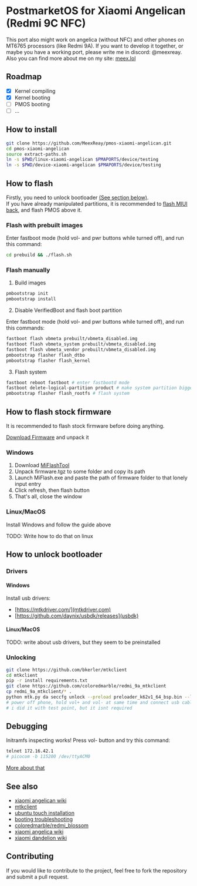 # PostmarketOS for Xiaomi Angelican (Redmi 9C NFC)

This port also might work on angelica (without NFC) and other phones on MT6765 processors (like Redmi 9A).
If you want to develop it together, or maybe you have a working port, please write me in discord: @meexreay. Also you can find more about me on my site: [meex.lol](https://meex.lol/about)

## Roadmap

- [x] Kernel compiling
- [x] Kernel booting
- [ ] PMOS booting
- [ ] ...

## How to install

```bash
git clone https://github.com/MeexReay/pmos-xiaomi-angelican.git
cd pmos-xiaomi-angelican
source extract-paths.sh
ln -s $PWD/linux-xiaomi-angelican $PMAPORTS/device/testing
ln -s $PWD/device-xiaomi-angelican $PMAPORTS/device/testing
```

## How to flash

Firstly, you need to unlock bootloader [(See section below)](#How_to_unlock_bootloader). \
If you have already manipulated partitions, it is recommended to [flash MIUI back](#How_to_flash_stock_firmware), and flash PMOS above it.

### Flash with prebuilt images

Enter fastboot mode (hold vol- and pwr buttons while turned off), and run this command:

```bash
cd prebuild && ./flash.sh
```

### Flash manually

1. Build images

```bash
pmbootstrap init
pmbootstrap install
```

2. Disable VerifiedBoot and flash boot partition

Enter fastboot mode (hold vol- and pwr buttons while turned off), and run this commands:

```bash
fastboot flash vbmeta prebuilt/vbmeta_disabled.img
fastboot flash vbmeta_system prebuilt/vbmeta_disabled.img
fastboot flash vbmeta_vendor prebuilt/vbmeta_disabled.img
pmbootstrap flasher flash_dtbo
pmbootstrap flasher flash_kernel
```

3. Flash system

```bash
fastboot reboot fastboot # enter fastbootd mode
fastboot delete-logical-partition product # make system partition bigger
pmbootstrap flasher flash_rootfs # flash system
```

## How to flash stock firmware

It is recommended to flash stock firmware before doing anything.

[Download Firmware](https://xmfirmwareupdater.com/miui/angelican/stable/V12.0.16.0.QCSMIXM/) and unpack it

### Windows

1. Download [MiFlashTool](https://cdn.alsgp0.fds.api.mi-img.com/micomm/MiFlash2020-3-14-0.rar)
2. Unpack firmware.tgz to some folder and copy its path
3. Launch MiFlash.exe and paste the path of firmware folder to that lonely input entry
4. Click refresh, then flash button
5. That's all, close the window

### Linux/MacOS

Install Windows and follow the guide above

TODO: Write how to do that on linux

## How to unlock bootloader

### Drivers

#### Windows

Install usb drivers:

- [https://mtkdriver.com/](mtkdriver.com)
- [https://github.com/daynix/usbdk/releases](usbdk)

#### Linux/MacOS

TODO: write about usb drivers, but they seem to be preinstalled

### Unlocking

```bash
git clone https://github.com/bkerler/mtkclient
cd mtkclient
pip -r install requirements.txt
git clone https://github.com/coloredmarble/redmi_9a_mtkclient
cp redmi_9a_mtkclient/* .
python mtk.py da seccfg unlock --preload preloader_k62v1_64_bsp.bin --loader n.bin
# power off phone, hold vol+ and vol- at same time and connect usb cable
# i did it with test point, but it isnt required
```

## Debugging

Initramfs inspecting works!
Press vol- button and try this command:

```bash
telnet 172.16.42.1
# picocom -b 115200 /dev/ttyACM0
```

[More about that](https://wiki.postmarketos.org/wiki/Initramfs/Inspecting#Using_the_debug_shell)

## See also

- [xiaomi angelican wiki](https://wiki.postmarketos.org/wiki/Xiaomi_Redmi_9C_NFC_(xiaomi-angelican))
- [mtkclient](https://github.com/bkerler/mtkclient)
- [ubuntu touch installation](https://gist.github.com/sivinnguyen/a6f65c5af9198d40d396e11048512347)
- [booting troubleshooting](https://wiki.postmarketos.org/wiki/Troubleshooting_on-device_issues/Booting_problems)
- [coloredmarble/redmi_blossom](https://github.com/coloredmarble/redmi_blossom)
- [xiaomi angelica wiki](https://wiki.postmarketos.org/wiki/Xiaomi_Redmi_9C_(xiaomi-angelica))
- [xiaomi dandelion wiki](https://wiki.postmarketos.org/wiki/Xiaomi_Redmi_9A_(xiaomi-dandelion))

## Contributing

If you would like to contribute to the project, feel free to fork the repository and submit a pull request.
